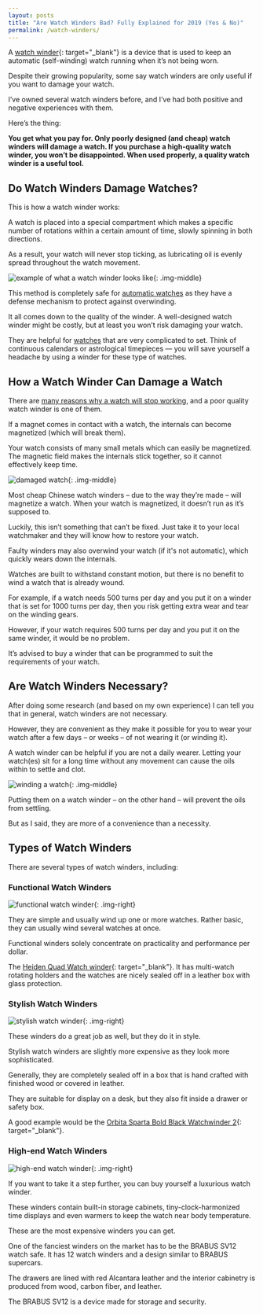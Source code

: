 ```yaml
---
layout: posts
title: "Are Watch Winders Bad? Fully Explained for 2019 (Yes & No)" 
permalink: /watch-winders/
---
```


A [watch winder](https://watchranker.com/watch-winders-how-they-work/){: target="_blank"} is a device that is used to keep an automatic (self-winding) watch running when it’s not being worn. 

Despite their growing popularity, some say watch winders are only useful if you want to damage your watch. 

I’ve owned several watch winders before, and I’ve had both positive and negative experiences with them. 

Here’s the thing: 
 
**You get what you pay for. Only poorly designed (and cheap) watch winders will damage a watch. If you purchase a high-quality watch winder, you won’t be disappointed. When used properly, a quality watch winder is a useful tool.**

## Do Watch Winders Damage Watches? 

This is how a watch winder works:
 
A watch is placed into a special compartment which makes a specific number of rotations within a certain amount of time, slowly spinning in both directions. 

As a result, your watch will never stop ticking, as lubricating oil is evenly spread throughout the watch movement.

![example of what a watch winder looks like](/img/watch-winders/watch-winder-example.jpg){: .img-middle}
                             
This method is completely safe for [automatic watches](/watches/automatic/) as they have a defense mechanism to protect against overwinding. 

It all comes down to the quality of the winder. A well-designed watch winder might be costly, but at least you won’t risk damaging your watch. 

They are helpful for [watches](/watches/) that are very complicated to set. Think of continuous calendars or astrological timepieces — you will save yourself a headache by using a winder for these type of watches.  

## How a Watch Winder Can Damage a Watch

There are [many reasons why a watch will stop working](/why-watches-stop-working/), and a poor quality watch winder is one of them.

If a magnet comes in contact with a watch, the internals can become magnetized (which will break them). 

Your watch consists of many small metals which can easily be magnetized. The magnetic field makes the internals stick together, so it cannot effectively keep time. 

![damaged watch](/img/watch-winders/damaged-watch.png){: .img-middle}

Most cheap Chinese watch winders – due to the way they’re made – will magnetize a watch. When your watch is magnetized, it doesn’t run as it’s supposed to.

Luckily, this isn’t something that can’t be fixed. Just take it to your local watchmaker and they will know how to restore your watch.

Faulty winders may also overwind your watch (if it's not automatic), which quickly wears down the internals.  

Watches are built to withstand constant motion, but there is no benefit to wind a watch that is already wound. 

For example, if a watch needs 500 turns per day and you put it on a winder that is set for 1000 turns per day, then you risk getting extra wear and tear on the winding gears.

However, if your watch requires 500 turns per day and you put it on the same winder, it would be no problem.

It’s advised to buy a winder that can be programmed to suit the requirements of your watch.

## Are Watch Winders Necessary? 

After doing some research (and based on my own experience) I can tell you that in general, watch winders are not necessary.

However, they are convenient as they make it possible for you to wear your watch after a few days – or weeks – of not wearing it (or winding it).

A watch winder can be helpful if you are not a daily wearer. Letting your watch(es) sit for a long time without any movement can cause the oils within to settle and clot.

![winding a watch](/img/watch-winders/setting-watch.jpg){: .img-middle}

Putting them on a watch winder – on the other hand – will prevent the oils from settling.     

But as I said, they are more of a convenience than a necessity. 

## Types of Watch Winders

There are several types of watch winders, including: 

### Functional Watch Winders 
![functional watch winder](/img/watch-winders/functional-watch-winders.jpg){: .img-right}

They are simple and usually wind up one or more watches. Rather basic, they can usually wind several watches at once. 

Functional winders solely concentrate on practicality and performance per dollar. 

The [Heiden Quad Watch winder](https://amzn.to/2l5nBU5){: target="_blank"}. It has multi-watch rotating holders and the watches are nicely sealed off in a leather box with glass protection. 

### Stylish Watch Winders 
![stylish watch winder](/img/watch-winders/stylish-watch-winder.jpg){: .img-right}

These winders do a great job as well, but they do it in style.

Stylish watch winders are slightly more expensive as they look more sophisticated. 

Generally, they are completely sealed off in a box that is hand crafted with finished wood or covered in leather. 

They are suitable for display on a desk, but they also fit inside a drawer or safety box. 

A good example would be the [Orbita Sparta Bold Black Watchwinder 2](https://amzn.to/2jFPCkW){: target="_blank"}.


### High-end Watch Winders 
![high-end watch winder](/img/watch-winders/high-end-watch-winder.jpg){: .img-right}

If you want to take it a step further, you can buy yourself a luxurious watch winder. 

These winders contain built-in storage cabinets, tiny-clock-harmonized time displays and even warmers to keep the watch near body temperature. 

These are the most expensive winders you can get. 

One of the fanciest winders on the market has to be the BRABUS SV12 watch safe. It has 12 watch winders and a design similar to BRABUS supercars. 

The drawers are lined with red Alcantara leather and the interior cabinetry is produced from wood, carbon fiber, and leather. 

The BRABUS SV12 is a device made for storage and security. 
